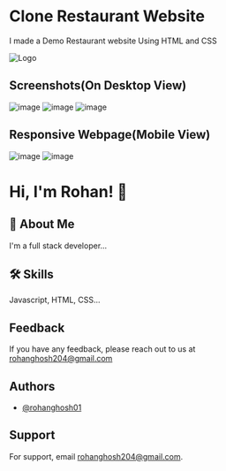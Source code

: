 
# Clone Restaurant Website
I made a Demo Restaurant website Using HTML and CSS 


![Logo](https://cdn6.f-cdn.com/contestentries/1556050/36341048/5d6c34942451c_thumb900.jpg)


## Screenshots(On Desktop View)

![image](https://raw.githubusercontent.com/rohanghosh01/HTML-Base-Tags-Attributes-Body-P-tag-Href-Alt---Post-Class---HTML---CSS-Mini-Project---unr8mwn/master/screenshots/Screenshot%20(53).png?token=GHSAT0AAAAAABUXTBSXOTZ5MA5NAHHHUX66YVOBMSA)
![image](https://raw.githubusercontent.com/rohanghosh01/HTML-Base-Tags-Attributes-Body-P-tag-Href-Alt---Post-Class---HTML---CSS-Mini-Project---unr8mwn/master/screenshots/Screenshot%20(54).png?token=GHSAT0AAAAAABUXTBSX6DBZLU63GIUJOX74YVOBN3Q)
![image](https://raw.githubusercontent.com/rohanghosh01/HTML-Base-Tags-Attributes-Body-P-tag-Href-Alt---Post-Class---HTML---CSS-Mini-Project---unr8mwn/master/screenshots/Screenshot%20(54).png?token=GHSAT0AAAAAABUXTBSX6DBZLU63GIUJOX74YVOBN3Q)


## Responsive Webpage(Mobile View)
![image](https://raw.githubusercontent.com/rohanghosh01/HTML-Base-Tags-Attributes-Body-P-tag-Href-Alt---Post-Class---HTML---CSS-Mini-Project---unr8mwn/master/screenshots/Screenshot%20(56).png?token=GHSAT0AAAAAABUXTBSXWJXVFOOJE544RSNEYVOBQKA)
![image](https://raw.githubusercontent.com/rohanghosh01/HTML-Base-Tags-Attributes-Body-P-tag-Href-Alt---Post-Class---HTML---CSS-Mini-Project---unr8mwn/master/screenshots/Screenshot%20(57).png?token=GHSAT0AAAAAABUXTBSWWCPHPZWGNLTIPTIOYVOBQ4A)
# Hi, I'm Rohan! 👋


## 🚀 About Me
I'm a full stack developer...


## 🛠 Skills
Javascript, HTML, CSS...


## Feedback

If you have any feedback, please reach out to us at rohanghosh204@gmail.com


## Authors

- [@rohanghosh01](https://github.com/rohanghosh01)


## Support

For support, email rohanghosh204@gmail.com.

